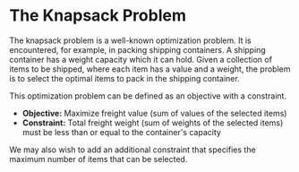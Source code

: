 # The Knapsack Problem

The knapsack problem is a well-known optimization problem. It is encountered, for example, in packing shipping containers. A shipping container has a weight capacity which it can hold. Given a collection of items to be shipped, where each item has a value and a weight, the problem is to select the optimal items to pack in the shipping container.

This optimization problem can be defined as an objective with a constraint.

- **Objective:** Maximize freight value (sum of values of the selected items)
- **Constraint:** Total freight weight (sum of weights of the selected items) must be less than or equal to the container's capacity

We may also wish to add an additional constraint that specifies the maximum number of items that can be selected.
